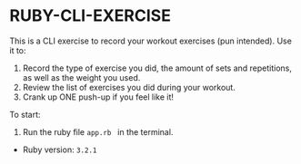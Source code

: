 # RUBY-CLI-EXERCISE

This is a CLI exercise to record your workout exercises (pun intended). Use it to:
1) Record the type of exercise you did, the amount of sets and repetitions, as well as the weight you used. 
2) Review the list of exercises you did during your workout.
3) Crank up ONE push-up if you feel like it!

To start:
1. Run the ruby file ```app.rb ``` in the terminal.

- Ruby version: `3.2.1`
